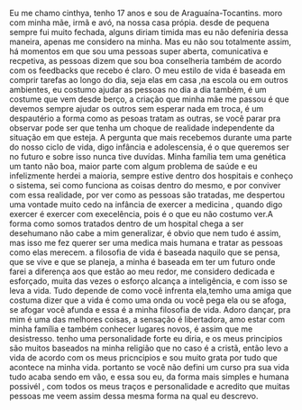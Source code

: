 Eu me chamo cinthya, tenho 17 anos e sou de Araguaína-Tocantins. moro com minha mãe, irmã e avó, na nossa casa própia. 
desde de pequena sempre fui muito fechada, alguns diriam timida mas eu não defeniria dessa maneira, apenas me considero na minha. 
Mas eu não sou totalmente assim, há momentos em que sou uma pessoas super aberta, comunicativa e recpetiva, as pessoas dizem que sou
boa conselheria também de acordo com os feedbacks que recebo é claro. O meu estilo de vida é baseada em comprir tarefas ao longo do 
dia, seja elas em casa ,na escola ou em outros ambientes, eu costumo ajudar as pessoas no dia a dia também, é um costume que vem desde 
berço, a criação que minha mãe me passou é que devemos sempre ajudar os outros sem esperar nada em troca, é um despautério a forma como
as pesoas tratam as outras, se você parar pra observar pode ser que tenha um choque de realidade independente da situação em que esteja.
      A pergunta que mais recebemos durante uma parte do nosso ciclo de vida, digo infância e adolescensia, é o que queremos ser no futuro
e sobre isso nunca tive duvídas. Minha família tem uma genética um tanto não boa, maior parte com algum problema de saúde e eu infelizmente
herdei a maioria, sempre estive dentro dos hospitais e conheço o sistema, sei como funciona as coisas dentro do mesmo, e por conviver com
essa realidade, por ver como as pessoas são tratadas, me despertou uma vontade muito cedo na infância de exercer a medicina , quando digo 
exercer é exercer com execelência, pois é o que eu não costumo ver.A forma como somos tratados dentro de um hospital chega a ser desehumano 
não cabe a mim generalizar, é obvio que nem tudo é assim, mas isso me fez querer ser uma medica mais humana e tratar as pessoas como elas merecem. 
      a filosofia de vida é baseada naquilo que se pensa, que se vive e que se planeja, a minha é baseada em ter um futuro onde farei a diferença aos
que estão ao meu redor, me considero dedicada e esforçado, muita das vezes o esforço alcança a inteligência, e com isso se leva a vida. Tudo depende 
de como você infrenta ela,temho uma amiga  que costuma dizer que a vida é como uma onda ou você pega ela ou se afoga, se afogar você afunda e essa é 
a minha filosofia de vida. Adoro dançar, pra mim é uma das melhores coisas, a sensação é libertadora, amo estar com minha família e também conhecer 
lugares novos, é assim que me desistresso. tenho uma personalidade forte eu diria, e os meus principios são muitos baseados na minha religião que no
caso é a cristã, então levo a vida de acordo com os meus pricncipios e sou muito grata por tudo que acontece na minha vida.
       portanto se você não defini um curso pra sua vida tudo acaba sendo em vão, e essa sou eu, da forma mais simples e humana possivél , com todos 
os meus traços e personalidade e acredito que muitas pessoas me veem assim dessa mesma forma na qual eu descrevo. 
